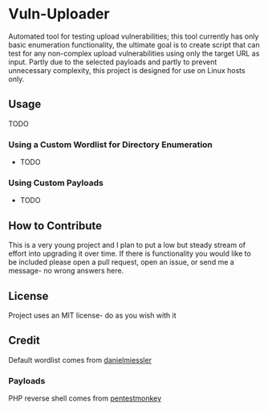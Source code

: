 # Vuln-Uploader

Automated tool for testing upload vulnerabilities; this tool currently has only basic enumeration functionality, the ultimate goal is to create script that can test for any non-complex upload vulnerabilities using only the target URL as input.  Partly due to the selected payloads and partly to prevent unnecessary complexity, this project is designed for use on Linux hosts only.

## Usage

TODO

### Using a Custom Wordlist for Directory Enumeration

- TODO

### Using Custom Payloads

- TODO

## How to Contribute

This is a very young project and I plan to put a low but steady stream of effort into upgrading it over time.  If there is functionality you would like to be included please open a pull request, open an issue, or send me a message- no wrong answers here.  

## License

Project uses an MIT license- do as you wish with it

## Credit

Default wordlist comes from [danielmiessler](https://github.com/danielmiessler/SecLists/blob/master/Discovery/Web-Content/directory-list-2.3-medium.txt)

### Payloads

PHP reverse shell comes from [pentestmonkey](https://github.com/pentestmonkey/php-reverse-shell/blob/master/php-reverse-shell.php)
